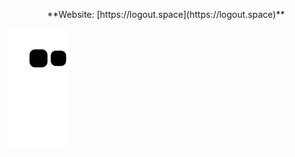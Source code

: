 <p align="center">
**Website: [https://logout.space](https://logout.space)** 

![snake animation](https://github.com/dirt710/dirt710/blob/output/github-contribution-grid-snake2.svg)
